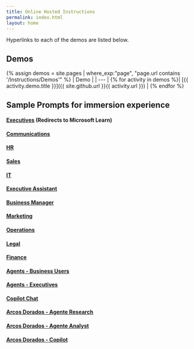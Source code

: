 ```yaml
---
title: Online Hosted Instructions
permalink: index.html
layout: home
---
```


Hyperlinks to each of the demos are listed below.

## Demos

{% assign demos = site.pages | where_exp:"page", "page.url contains '/Instructions/Demos'" %}
| Demo |
| --- |
{% for activity in demos  %}| [{{ activity.demo.title }}]({{ site.github.url }}{{ activity.url }}) |
{% endfor %}

## Sample Prompts for immersion experience

#### [Executives](https://learn.microsoft.com/en-us/training/modules/envision-new-ideas-with-microsoft-365-copilot/) (Redirects to Microsoft Learn)

#### [Communications](https://emontes07.github.io/Learning/Instructions/Prompts/Communications-Prompts.html)

#### [HR](https://emontes07.github.io/Learning/Instructions/Prompts/HR-Prompts.html)

#### [Sales](https://emontes07.github.io/Learning/Instructions/Prompts/Sales-Prompts.html)

#### [IT](https://emontes07.github.io/Learning/Instructions/Prompts/IT-Prompts.html)

#### [Executive Assistant](https://emontes07.github.io/Learning/Instructions/Prompts/EA-Prompts.html)

#### [Business Manager](https://emontes07.github.io/Learning/Instructions/Prompts/Business-Manager-Prompts.html)

#### [Marketing](https://emontes07.github.io/Learning/Instructions/Prompts/Marketing-Prompts.html)

#### [Operations](https://emontes07.github.io/Learning/Instructions/Prompts/Operations-Prompts.html)

#### [Legal](https://emontes07.github.io/Learning/Instructions/Prompts/Legal-Prompts.html)

#### [Finance](https://emontes07.github.io/Learning/Instructions/Prompts/Finance-Prompts.html)

#### [Agents - Business Users](https://emontes07.github.io/Learning/Instructions/Prompts/EU-Agents.html)

#### [Agents - Executives](https://emontes07.github.io/Learning/Instructions/Prompts/Exec-Agents.html)

#### [Copilot Chat](https://emontes07.github.io/Learning/Instructions/Prompts/CopilotChat.html)

#### [Arcos Dorados - Agente Research](https://emontes07.github.io/Learning/Instructions/Prompts/ArcosDorados-ResearcherAgent.html)

#### [Arcos Dorados - Agente Analyst](https://emontes07.github.io/Learning/Instructions/Prompts/ArcosDoradosAnalyst.html)

#### [Arcos Dorados - Copilot](https://emontes07.github.io/Learning/Instructions/Prompts/ArcosDorados-Inmersion.html)






